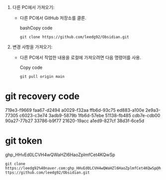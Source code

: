   
        
1. 다른 PC에서 가져오기:
    
    - 다른 PC에서 GitHub 저장소를 클론.
        
        bashCopy code
        
        `git clone https://github.com/leedg92/Obsidian.git`
        
2. 변경 사항을 가져오기:
    
    - 다른 PC에서 작업한 내용을 로컬에 가져오려면 다음 명령어를 사용.
        
        Copy code
        
        `git pull origin main`
        

# git recovery code

719e3-f9669
faa67-d2494
a0029-f32aa
ffb6d-93c75
ed883-a100e
2e9a3-77305
c6023-c3e74
3adb9-5879b
1fb6d-57ebe
51138-fb485
cdb7e-cdb00
90a27-77b27
33786-b9f77
21620-19acc
a1ed9-827cf
38d3f-6ce5d


# git token

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



`git clone https://leedg92%40naver.com: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@https://github.com/leedg92/Obsidian.git`

